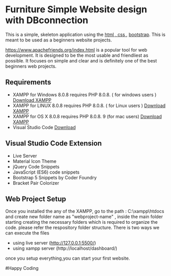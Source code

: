 # Furniture Simple Website design with DBconnection

This is a simple, skeleton application using the [html , css ](https://en.wikipedia.org/wiki/HTML5) , [bootstrap](https://getbootstrap.com/docs/5.0/getting-started/introduction/). This is meant to be used as a beginners website projects.

https://www.apachefriends.org/index.html  is a popular tool for web development.
It is designed to be the most usable and friendliest as possible. It focuses
on simple and clear and is definitely one of the best beginners web projects.

Requirements
------------

- XAMPP for Windows 8.0.8 requires PHP 8.0.8. ( for windows users ) [Download XAMPP](https://www.apachefriends.org/index.html)
- XAMPP for LINUX 8.0.8 requires PHP 8.0.8. ( for Linux users ) [Download XAMPP](https://www.apachefriends.org/index.html)
- XAMPP for OS X 8.0.8 requires PHP 8.0.8. 9 (for mac users) [Download XAMPP](https://www.apachefriends.org/index.html)
- Visual Studio Code [Download](https://code.visualstudio.com/download)

 Visual Studio Code Extension 
------------------------------
- Live Server
- Material Icon Theme
- jQuery Code Snippets
- JavaScript (ES6) code snippets
- Bootstrap 5 Snippets by Coder Foundry
- Bracket Pair Colorizer


Web Project Setup
-----------------
Once you installed the any of the XAMPP, go to the path : C:\xampp\htdocs and create new folder name as "webproject-name" , inside the main folder starting creating the necessary folders which is required to organize the code. please refer the respository folder structure. 
There is two ways we can execute the files
 - using live server (http://127.0.0.1:5500/) 
 - using xampp server (http://localhost/dashboard/)

once you setup everything,you can start your first website. 

#Happy Coding 
